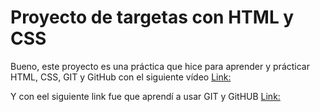 # Proyecto de targetas con HTML y CSS #

Bueno, este proyecto es una práctica que hice para aprender y prácticar HTML, CSS, GIT y GitHub con el siguiente vídeo
[Link:](https://youtu.be/HEgYcOXiYiU)

Y con eel siguiente link fue que aprendí a usar GIT y GitHUB
[Link:](https://youtu.be/hWglK8nWh60)
